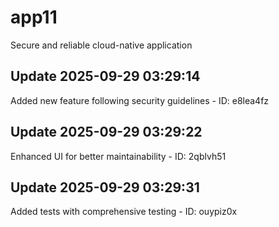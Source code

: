 # app11
Secure and reliable cloud-native application

## Update 2025-09-29 03:29:14
Added new feature following security guidelines - ID: e8lea4fz


## Update 2025-09-29 03:29:22
Enhanced UI for better maintainability - ID: 2qblvh51


## Update 2025-09-29 03:29:31
Added tests with comprehensive testing - ID: ouypiz0x

